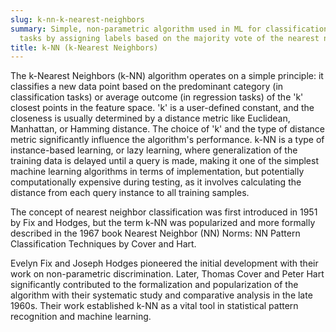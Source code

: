 ```yaml
---
slug: k-nn-k-nearest-neighbors
summary: Simple, non-parametric algorithm used in ML for classification and regression
  tasks by assigning labels based on the majority vote of the nearest neighbors.
title: k-NN (k-Nearest Neighbors)
---
```


The k-Nearest Neighbors (k-NN) algorithm operates on a simple principle: it classifies a new data point based on the predominant category (in classification tasks) or average outcome (in regression tasks) of the 'k' closest points in the feature space. 'k' is a user-defined constant, and the closeness is usually determined by a distance metric like Euclidean, Manhattan, or Hamming distance. The choice of 'k' and the type of distance metric significantly influence the algorithm's performance. k-NN is a type of instance-based learning, or lazy learning, where generalization of the training data is delayed until a query is made, making it one of the simplest machine learning algorithms in terms of implementation, but potentially computationally expensive during testing, as it involves calculating the distance from each query instance to all training samples.

The concept of nearest neighbor classification was first introduced in 1951 by Fix and Hodges, but the term k-NN was popularized and more formally described in the 1967 book Nearest Neighbor (NN) Norms: NN Pattern Classification Techniques by Cover and Hart.

Evelyn Fix and Joseph Hodges pioneered the initial development with their work on non-parametric discrimination. Later, Thomas Cover and Peter Hart significantly contributed to the formalization and popularization of the algorithm with their systematic study and comparative analysis in the late 1960s. Their work established k-NN as a vital tool in statistical pattern recognition and machine learning.
